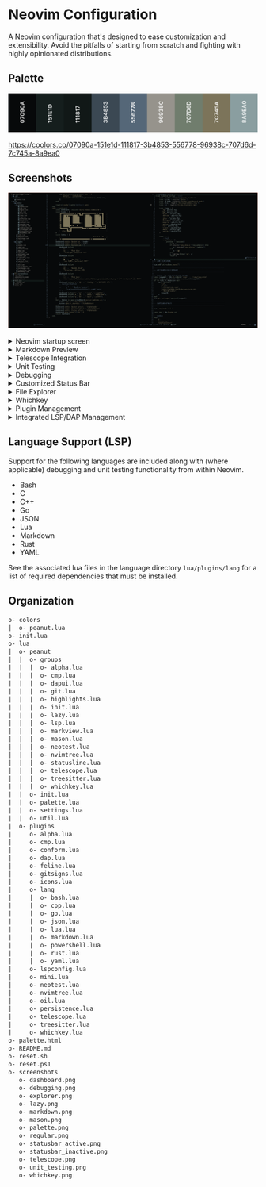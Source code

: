 # Neovim Configuration

A [Neovim] configuration that's designed to ease customization and
extensibility. Avoid the pitfalls of starting from scratch and fighting with
highly opinionated distributions.

## Palette

![Palette](./screenshots/palette.png)

https://coolors.co/07090a-151e1d-111817-3b4853-556778-96938c-707d6d-7c745a-8a9ea0

## Screenshots

![Regular](./screenshots/regular.png)

<details>
<summary>Neovim startup screen</summary>

![Dashboard](./screenshots/dashboard.png)

</details>

<details>
<summary>Markdown Preview</summary>

![Markdown](./screenshots/markdown.png)

</details>

<details>
<summary>Telescope Integration</summary>

![Telescope](./screenshots/telescope.png)

</details>

<details>
<summary>Unit Testing</summary>

![Unit Testing](./screenshots/unit_testing.png)

</details>

<details>
<summary>Debugging</summary>

![Debugging](./screenshots/debugging.png)

</details>

<details>
<summary>Customized Status Bar</summary>

![Active](./screenshots/statusbar_active.png)
![Inactive](./screenshots/statusbar_inactive.png)

</details>

<details>
<summary>File Explorer</summary>

![Explorer](./screenshots/explorer.png)

</details>

<details>
<summary>Whichkey</summary>

![Explorer](./screenshots/whichkey.png)

</details>

<details>
<summary>Plugin Management</summary>

![Lazy](./screenshots/lazy.png)

</details>

<details>
<summary>Integrated LSP/DAP Management</summary>

![Mason](./screenshots/mason.png)

</details>

## Language Support (LSP)

Support for the following languages are included along with (where applicable)
debugging and unit testing functionality from within Neovim.

- Bash
- C
- C++
- Go
- JSON
- Lua
- Markdown
- Rust
- YAML

See the associated lua files in the language directory `lua/plugins/lang` for a
list of required dependencies that must be installed.

## Organization

```console
o- colors
|  o- peanut.lua
o- init.lua
o- lua
|  o- peanut
|  |  o- groups
|  |  |  o- alpha.lua
|  |  |  o- cmp.lua
|  |  |  o- dapui.lua
|  |  |  o- git.lua
|  |  |  o- highlights.lua
|  |  |  o- init.lua
|  |  |  o- lazy.lua
|  |  |  o- lsp.lua
|  |  |  o- markview.lua
|  |  |  o- mason.lua
|  |  |  o- neotest.lua
|  |  |  o- nvimtree.lua
|  |  |  o- statusline.lua
|  |  |  o- telescope.lua
|  |  |  o- treesitter.lua
|  |  |  o- whichkey.lua
|  |  o- init.lua
|  |  o- palette.lua
|  |  o- settings.lua
|  |  o- util.lua
|  o- plugins
|     o- alpha.lua
|     o- cmp.lua
|     o- conform.lua
|     o- dap.lua
|     o- feline.lua
|     o- gitsigns.lua
|     o- icons.lua
|     o- lang
|     |  o- bash.lua
|     |  o- cpp.lua
|     |  o- go.lua
|     |  o- json.lua
|     |  o- lua.lua
|     |  o- markdown.lua
|     |  o- powershell.lua
|     |  o- rust.lua
|     |  o- yaml.lua
|     o- lspconfig.lua
|     o- mini.lua
|     o- neotest.lua
|     o- nvimtree.lua
|     o- oil.lua
|     o- persistence.lua
|     o- telescope.lua
|     o- treesitter.lua
|     o- whichkey.lua
o- palette.html
o- README.md
o- reset.sh
o- reset.ps1
o- screenshots
   o- dashboard.png
   o- debugging.png
   o- explorer.png
   o- lazy.png
   o- markdown.png
   o- mason.png
   o- palette.png
   o- regular.png
   o- statusbar_active.png
   o- statusbar_inactive.png
   o- telescope.png
   o- unit_testing.png
   o- whichkey.png
```

[neovim]: https://github.com/neovim/neovim

